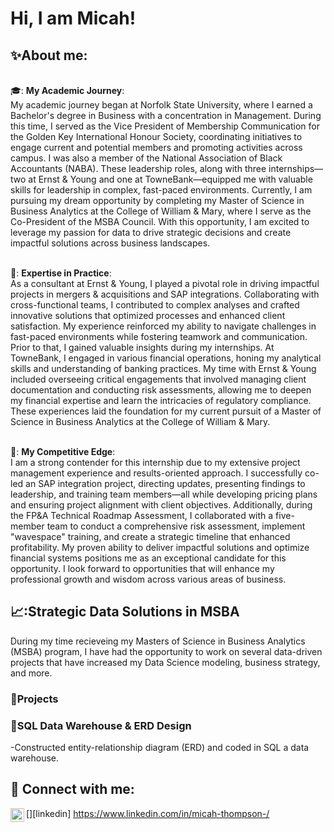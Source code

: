 <h1>Hi, I am Micah! 

<h2>✨About me:</h2>

<br>🎓: **My Academic Journey**:<br>
My academic journey began at Norfolk State University, where I earned a Bachelor's degree in Business with a concentration in Management. During this time, I served as the Vice President of Membership Communication for the Golden Key International Honour Society, coordinating initiatives to engage current and potential members and promoting activities across campus. I was also a member of the National Association of Black Accountants (NABA). These leadership roles, along with three internships—two at Ernst & Young and one at TowneBank—equipped me with valuable skills for leadership in complex, fast-paced environments. Currently, I am pursuing my dream opportunity by completing my Master of Science in Business Analytics at the College of William & Mary, where I serve as the Co-President of the MSBA Council. With this opportunity, I am excited to leverage my passion for data to drive strategic decisions and create impactful solutions across business landscapes.

<br>💼: **Expertise in Practice**:<br>
As a consultant at Ernst & Young, I played a pivotal role in driving impactful projects in mergers & acquisitions and SAP integrations. Collaborating with cross-functional teams, I contributed to complex analyses and crafted innovative solutions that optimized processes and enhanced client satisfaction. My experience reinforced my ability to navigate challenges in fast-paced environments while fostering teamwork and communication. Prior to that, I gained valuable insights during my internships. At TowneBank, I engaged in various financial operations, honing my analytical skills and understanding of banking practices. My time with Ernst & Young included overseeing critical engagements that involved managing client documentation and conducting risk assessments, allowing me to deepen my financial expertise and learn the intricacies of regulatory compliance. These experiences laid the foundation for my current pursuit of a Master of Science in Business Analytics at the College of William & Mary.

<br>🌼: **My Competitive Edge**:<br>
I am a strong contender for this internship due to my extensive project management experience and results-oriented approach. I successfully co-led an SAP integration project, directing updates, presenting findings to leadership, and training team members—all while developing pricing plans and ensuring project alignment with client objectives. Additionally, during the FP&A Technical Roadmap Assessment, I collaborated with a five-member team to conduct a comprehensive risk assessment, implement "wavespace" training, and create a strategic timeline that enhanced profitability. My proven ability to deliver impactful solutions and optimize financial systems positions me as an exceptional candidate for this opportunity. I look forward to opportunities that will enhance my professional growth and wisdom across various areas of business.

<h2>📈:Strategic Data Solutions in MSBA</h2>
During my time recieveing my Masters of Science in Business Analytics (MSBA) program, I have had the opportunity to work on several data-driven projects that have increased my Data Science modeling, business strategy, and more. 

<h3>🎯Projects </h3>

<h3>📍SQL Data Warehouse & ERD Design</h3>
-Constructed entity-relationship diagram (ERD) and coded in SQL a data warehouse. 


<h2> 🤳 Connect with me:</h2>


[<img align="left" alt="JoshMadakor | LinkedIn" width="22px" src="https://cdn.jsdelivr.net/npm/simple-icons@v3/icons/linkedin.svg" />][linkedin]
https://www.linkedin.com/in/micah-thompson-/

